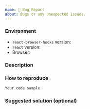 ```yaml
---
name: 🐛 Bug Report
about: Bugs or any unexpected issues.
---
```


### Environment

- `react-browser-hooks` version:
- `react` version:
- Browser:

### Description

<!-- Briefly describe the issue you are experiencing. -->

### How to reproduce

<!-- Providing steps to reproduce the issue or code samples will help us get to the bottom of things faster! Bonus points for providing a codepen (https://codepen.io/) example -->

```jsx
Your code sample
```

### Suggested solution (optional)

<!-- Do you have an idea of how to fix it? You can also submit a pull request if you have a solution, all contributions are welcome! -->

